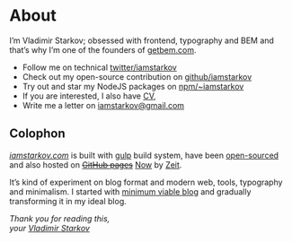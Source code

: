 # About

I’m Vladimir Starkov; obsessed with frontend, typography and BEM and that’s
why I’m one of the founders of [getbem.com](http://getbem.com/).

* Follow me on technical [twitter/iamstarkov](https://twitter.com/iamstarkov)
* Check out my open-source contribution on [github/iamstarkov](https://github.com/iamstarkov)
* Try out and star my NodeJS packages on [npm/~iamstarkov](https://npmjs.com/~iamstarkov)
* If you are interested, I also have [CV](https://iamstarkov.com/cv/),
* Write me a letter on [iamstarkov@gmail.com](mailto:iamstarkov@gmail.com)

## Colophon

_[iamstarkov.com](https://iamstarkov.com/)_ is built with [gulp][gulp] build
system, have been [open-sourced][src] and also hosted on <del>[GitHub pages][pages]</del> [Now][] by [Zeit][].

It’s kind of experiment on blog format and modern web, tools,
typography and minimalism. I started with [minimum viable blog](https://iamstarkov.com/mvb/) and gradually
transforming it in my ideal blog.

_Thank you for reading this,  
your [Vladimir Starkov](https://iamstarkov.com)_


[Now]: https://zeit.co/now
[Zeit]: https://zeit.co/
[gulp]: http://gulpjs.com/
[src]: https://github.com/iamstarkov/iamstarkov.com
[pages]: https://pages.github.com/
